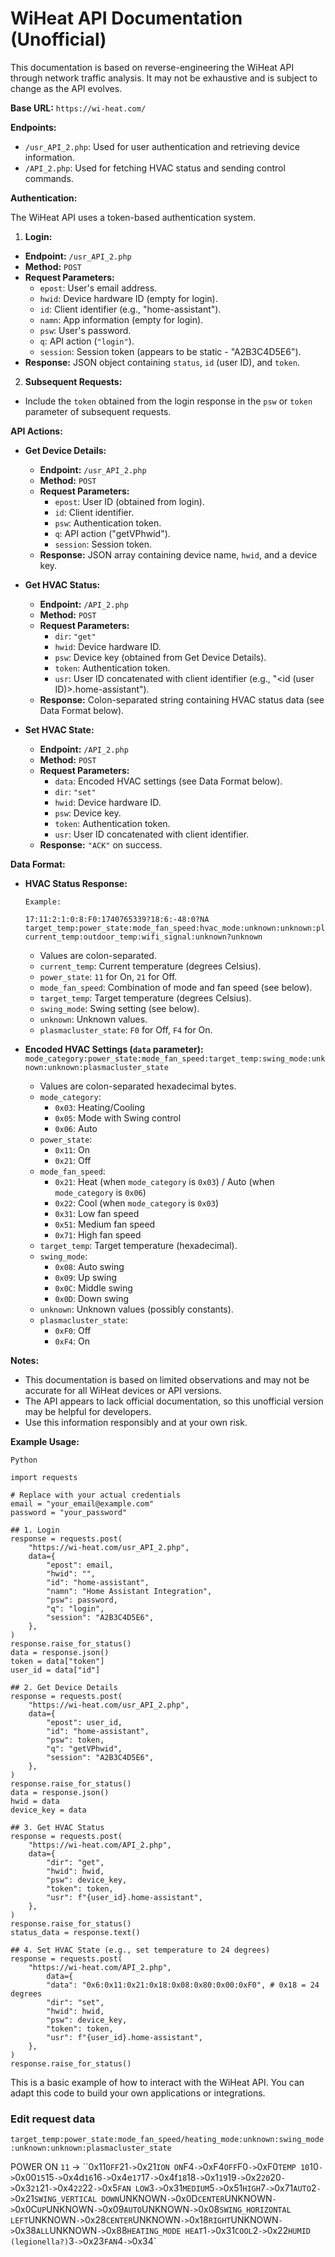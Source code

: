 # WiHeat API Documentation (Unofficial)

This documentation is based on reverse-engineering the WiHeat API through network traffic analysis. It may not be exhaustive and is subject to change as the API evolves.

**Base URL:** `https://wi-heat.com/`

**Endpoints:**

- `/usr_API_2.php`: Used for user authentication and retrieving device information.
- `/API_2.php`: Used for fetching HVAC status and sending control commands.

**Authentication:**

The WiHeat API uses a token-based authentication system.

1. **Login:**

- **Endpoint:** `/usr_API_2.php`
- **Method:** `POST`
- **Request Parameters:**
  - `epost`: User's email address.
  - `hwid`: Device hardware ID (empty for login).
  - `id`: Client identifier (e.g., "home-assistant").
  - `namn`: App information (empty for login).
  - `psw`: User's password.
  - `q`: API action (`"login"`).
  - `session`: Session token (appears to be static - "A2B3C4D5E6").
- **Response:** JSON object containing `status`, `id` (user ID), and `token`.

2. **Subsequent Requests:**

- Include the `token` obtained from the login response in the `psw` or `token` parameter of subsequent requests.

**API Actions:**

- **Get Device Details:**

  - **Endpoint:** `/usr_API_2.php`
  - **Method:** `POST`
  - **Request Parameters:**
    - `epost`: User ID (obtained from login).
    - `id`: Client identifier.
    - `psw`: Authentication token.
    - `q`: API action ("getVPhwid").
    - `session`: Session token.
  - **Response:** JSON array containing device name, `hwid`, and a device key.

- **Get HVAC Status:**

  - **Endpoint:** `/API_2.php`
  - **Method:** `POST`
  - **Request Parameters:**
    - `dir`: `"get"`
    - `hwid`: Device hardware ID.
    - `psw`: Device key (obtained from Get Device Details).
    - `token`: Authentication token.
    - `usr`: User ID concatenated with client identifier (e.g., "<id (user ID)>.home-assistant").
  - **Response:** Colon-separated string containing HVAC status data (see Data Format below).

- **Set HVAC State:**
  - **Endpoint:** `/API_2.php`
  - **Method:** `POST`
  - **Request Parameters:**
    - `data`: Encoded HVAC settings (see Data Format below).
    - `dir`: `"set"`
    - `hwid`: Device hardware ID.
    - `psw`: Device key.
    - `token`: Authentication token.
    - `usr`: User ID concatenated with client identifier.
  - **Response:** `"ACK"` on success.

**Data Format:**

- **HVAC Status Response:**

  ```
  Example:

  17:11:2:1:0:8:F0:1740765339?18:6:-48:0?NA
  target_temp:power_state:mode_fan_speed:hvac_mode:unknown:unknown:plasmacluster_state:timestamp?current_temp:outdoor_temp:wifi_signal:unknown?unknown
  ```

  - Values are colon-separated.
  - `current_temp`: Current temperature (degrees Celsius).
  - `power_state`: `11` for On, `21` for Off.
  - `mode_fan_speed`: Combination of mode and fan speed (see below).
  - `target_temp`: Target temperature (degrees Celsius).
  - `swing_mode`: Swing setting (see below).
  - `unknown`: Unknown values.
  - `plasmacluster_state`: `F0` for Off, `F4` for On.

- **Encoded HVAC Settings (`data` parameter):**
  `mode_category:power_state:mode_fan_speed:target_temp:swing_mode:unknown:unknown:plasmacluster_state`

  - Values are colon-separated hexadecimal bytes.
  - `mode_category`:
    - `0x03`: Heating/Cooling
    - `0x05`: Mode with Swing control
    - `0x06`: Auto
  - `power_state`:
    - `0x11`: On
    - `0x21`: Off
  - `mode_fan_speed`:
    - `0x21`: Heat (when `mode_category` is `0x03`) / Auto (when `mode_category` is `0x06`)
    - `0x22`: Cool (when `mode_category` is `0x03`)
    - `0x31`: Low fan speed
    - `0x51`: Medium fan speed
    - `0x71`: High fan speed
  - `target_temp`: Target temperature (hexadecimal).
  - `swing_mode`:
    - `0x08`: Auto swing
    - `0x09`: Up swing
    - `0x0C`: Middle swing
    - `0x0D`: Down swing
  - `unknown`: Unknown values (possibly constants).
  - `plasmacluster_state`:
    - `0xF0`: Off
    - `0xF4`: On

**Notes:**

- This documentation is based on limited observations and may not be accurate for all WiHeat devices or API versions.
- The API appears to lack official documentation, so this unofficial version may be helpful for developers.
- Use this information responsibly and at your own risk.

**Example Usage:**

```
Python
```

```
import requests

# Replace with your actual credentials
email = "your_email@example.com"
password = "your_password"

## 1. Login
response = requests.post(
    "https://wi-heat.com/usr_API_2.php",
    data={
        "epost": email,
        "hwid": "",
        "id": "home-assistant",
        "namn": "Home Assistant Integration",
        "psw": password,
        "q": "login",
        "session": "A2B3C4D5E6",
    },
)
response.raise_for_status()
data = response.json()
token = data["token"]
user_id = data["id"]

## 2. Get Device Details
response = requests.post(
    "https://wi-heat.com/usr_API_2.php",
    data={
        "epost": user_id,
        "id": "home-assistant",
        "psw": token,
        "q": "getVPhwid",
        "session": "A2B3C4D5E6",
    },
)
response.raise_for_status()
data = response.json()
hwid = data
device_key = data

## 3. Get HVAC Status
response = requests.post(
    "https://wi-heat.com/API_2.php",
    data={
        "dir": "get",
        "hwid": hwid,
        "psw": device_key,
        "token": token,
        "usr": f"{user_id}.home-assistant",
    },
)
response.raise_for_status()
status_data = response.text()

## 4. Set HVAC State (e.g., set temperature to 24 degrees)
response = requests.post(
    "https://wi-heat.com/API_2.php",
        data={
        "data": "0x6:0x11:0x21:0x18:0x08:0x80:0x00:0xF0", # 0x18 = 24 degrees
        "dir": "set",
        "hwid": hwid,
        "psw": device_key,
        "token": token,
        "usr": f"{user_id}.home-assistant",
    },
)
response.raise_for_status()
```

This is a basic example of how to interact with the WiHeat API. You can adapt this code to build your own applications or integrations.

### Edit request data

`target_temp:power_state:mode_fan_speed/heating_mode:unknown:swing_mode:unknown:unknown:plasmacluster_state`

POWER
ON `11` -> ``0x11`
OFF `21` -> `0x21`
ION
ON `F4` -> `0xF4`
OFF `F0` -> `0xF0`
TEMP
10 `10` -> `0x00`
15 `15` -> `0x4d`
16 `16` -> `0x4e`
17 `17` -> `0x4f`
18 `18` -> `0x1`
19 `19` -> `0x2`
20 `20` -> `0x3`
21 `21` -> `0x4`
22 `22` -> `0x5`
FAN
LOW `3` -> `0x31`
MEDIUM `5` -> `0x51`
HIGH `7` -> `0x71`
AUTO `2` -> `0x21`
SWING_VERTICAL
DOWN `UNKNOWN` -> `0x0D`
CENTER `UNKNOWN` -> `0x0C`
UP `UNKNOWN` -> `0x09`
AUTO `UNKNOWN` -> `0x08`
SWING_HORIZONTAL
LEFT `UNKNOWN` -> `0x28`
CENTER `UNKNOWN` -> `0x18`
RIGHT `UNKNOWN` -> `0x38`
ALL `UNKNOWN` -> `0x88`
HEATING_MODE
HEAT `1` -> `0x31`
COOL `2` -> `0x22`
HUMID (legionella?) `3` -> `0x23`
FAN `4` -> `0x34`
